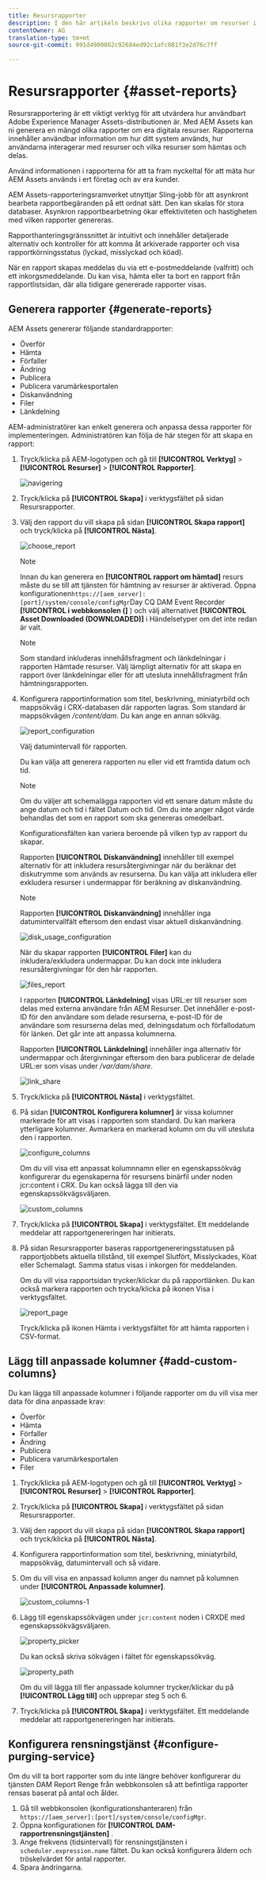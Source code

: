```yaml
---
title: Resursrapporter
description: I den här artikeln beskrivs olika rapporter om resurser i AEM Resurser och hur du skapar rapporter.
contentOwner: AG
translation-type: tm+mt
source-git-commit: 991d4900862c92684ed92c1afc081f3e2d76c7ff

---
```



# Resursrapporter {#asset-reports}

Resursrapportering är ett viktigt verktyg för att utvärdera hur användbart Adobe Experience Manager Assets-distributionen är. Med AEM Assets kan ni generera en mängd olika rapporter om era digitala resurser. Rapporterna innehåller användbar information om hur ditt system används, hur användarna interagerar med resurser och vilka resurser som hämtas och delas.

Använd informationen i rapporterna för att ta fram nyckeltal för att mäta hur AEM Assets används i ert företag och av era kunder.

AEM Assets-rapporteringsramverket utnyttjar Sling-jobb för att asynkront bearbeta rapportbegäranden på ett ordnat sätt. Den kan skalas för stora databaser. Asynkron rapportbearbetning ökar effektiviteten och hastigheten med vilken rapporter genereras.

Rapporthanteringsgränssnittet är intuitivt och innehåller detaljerade alternativ och kontroller för att komma åt arkiverade rapporter och visa rapportkörningsstatus (lyckad, misslyckad och köad).

När en rapport skapas meddelas du via ett e-postmeddelande (valfritt) och ett inkorgsmeddelande. Du kan visa, hämta eller ta bort en rapport från rapportlistsidan, där alla tidigare genererade rapporter visas.

## Generera rapporter {#generate-reports}

AEM Assets genererar följande standardrapporter:

* Överför
* Hämta
* Förfaller
* Ändring
* Publicera
* Publicera varumärkesportalen
* Diskanvändning
* Filer
* Länkdelning

AEM-administratörer kan enkelt generera och anpassa dessa rapporter för implementeringen. Administratören kan följa de här stegen för att skapa en rapport:

1. Tryck/klicka på AEM-logotypen och gå till **[!UICONTROL Verktyg]** > **[!UICONTROL Resurser]** > **[!UICONTROL Rapporter]**.

   ![navigering](assets/navigation.png)

1. Tryck/klicka på **[!UICONTROL Skapa]** i verktygsfältet på sidan Resursrapporter.
1. Välj den rapport du vill skapa på sidan **[!UICONTROL Skapa rapport]** och tryck/klicka på **[!UICONTROL Nästa]**.

   ![choose_report](assets/choose_report.png)

   >[!NOTE]
   >
   >Innan du kan generera en **[!UICONTROL rapport om hämtad]** resurs måste du se till att tjänsten för hämtning av resurser är aktiverad. Öppna konfigurationen`https://[aem_server]:[port]/system/console/configMgr`Day CQ DAM Event Recorder **[!UICONTROL i webbkonsolen (]** ) och välj alternativet **[!UICONTROL Asset Downloaded (DOWNLOADED)]** i Händelsetyper om det inte redan är valt.

   >[!NOTE]
   >
   >Som standard inkluderas innehållsfragment och länkdelningar i rapporten Hämtade resurser. Välj lämpligt alternativ för att skapa en rapport över länkdelningar eller för att utesluta innehållsfragment från hämtningsrapporten.

1. Konfigurera rapportinformation som titel, beskrivning, miniatyrbild och mappsökväg i CRX-databasen där rapporten lagras. Som standard är mappsökvägen */content/dam*. Du kan ange en annan sökväg.

   ![report_configuration](assets/report_configuration.png)

   Välj datumintervall för rapporten.

   Du kan välja att generera rapporten nu eller vid ett framtida datum och tid.

   >[!NOTE]
   >
   >Om du väljer att schemalägga rapporten vid ett senare datum måste du ange datum och tid i fältet Datum och tid. Om du inte anger något värde behandlas det som en rapport som ska genereras omedelbart.

   Konfigurationsfälten kan variera beroende på vilken typ av rapport du skapar.

   Rapporten **[!UICONTROL Diskanvändning]** innehåller till exempel alternativ för att inkludera resursåtergivningar när du beräknar det diskutrymme som används av resurserna. Du kan välja att inkludera eller exkludera resurser i undermappar för beräkning av diskanvändning.

   >[!NOTE]
   >
   >Rapporten **[!UICONTROL Diskanvändning]** innehåller inga datumintervallfält eftersom den endast visar aktuell diskanvändning.

   ![disk_usage_configuration](assets/disk_usage_configuration.png)

   När du skapar rapporten **[!UICONTROL Filer]** kan du inkludera/exkludera undermappar. Du kan dock inte inkludera resursåtergivningar för den här rapporten.

   ![files_report](assets/files_report.png)

   I rapporten **[!UICONTROL Länkdelning]** visas URL:er till resurser som delas med externa användare från AEM Resurser. Det innehåller e-post-ID för den användare som delade resurserna, e-post-ID för de användare som resurserna delas med, delningsdatum och förfallodatum för länken. Det går inte att anpassa kolumnerna.

   Rapporten **[!UICONTROL Länkdelning]** innehåller inga alternativ för undermappar och återgivningar eftersom den bara publicerar de delade URL:er som visas under */var/dam/share*.

   ![link_share](assets/link_share.png)

1. Tryck/klicka på **[!UICONTROL Nästa]** i verktygsfältet.

1. På sidan **[!UICONTROL Konfigurera kolumner]** är vissa kolumner markerade för att visas i rapporten som standard. Du kan markera ytterligare kolumner. Avmarkera en markerad kolumn om du vill utesluta den i rapporten.

   ![configure_columns](assets/configure_columns.png)

   Om du vill visa ett anpassat kolumnnamn eller en egenskapssökväg konfigurerar du egenskaperna för resursens binärfil under noden jcr:content i CRX. Du kan också lägga till den via egenskapssökvägsväljaren.

   ![custom_columns](assets/custom_columns.png)

1. Tryck/klicka på **[!UICONTROL Skapa]** i verktygsfältet. Ett meddelande meddelar att rapportgenereringen har initierats.
1. På sidan Resursrapporter baseras rapportgenereringsstatusen på rapportjobbets aktuella tillstånd, till exempel Slutfört, Misslyckades, Köat eller Schemalagt. Samma status visas i inkorgen för meddelanden.

   Om du vill visa rapportsidan trycker/klickar du på rapportlänken. Du kan också markera rapporten och trycka/klicka på ikonen Visa i verktygsfältet.

   ![report_page](assets/report_page.png)

   Tryck/klicka på ikonen Hämta i verktygsfältet för att hämta rapporten i CSV-format.

## Lägg till anpassade kolumner {#add-custom-columns}

Du kan lägga till anpassade kolumner i följande rapporter om du vill visa mer data för dina anpassade krav:

* Överför
* Hämta
* Förfaller
* Ändring
* Publicera
* Publicera varumärkesportalen
* Filer

1. Tryck/klicka på AEM-logotypen och gå till **[!UICONTROL Verktyg]** > **[!UICONTROL Resurser]** > **[!UICONTROL Rapporter]**.
1. Tryck/klicka på **[!UICONTROL Skapa]** i verktygsfältet på sidan Resursrapporter.

1. Välj den rapport du vill skapa på sidan **[!UICONTROL Skapa rapport]** och tryck/klicka på **[!UICONTROL Nästa]**.
1. Konfigurera rapportinformation som titel, beskrivning, miniatyrbild, mappsökväg, datumintervall och så vidare.

1. Om du vill visa en anpassad kolumn anger du namnet på kolumnen under **[!UICONTROL Anpassade kolumner]**.

   ![custom_columns-1](assets/custom_columns-1.png)

1. Lägg till egenskapssökvägen under `jcr:content` noden i CRXDE med egenskapssökvägsväljaren.

   ![property_picker](assets/property_picker.png)

   Du kan också skriva sökvägen i fältet för egenskapssökväg.

   ![property_path](assets/property_path.png)

   Om du vill lägga till fler anpassade kolumner trycker/klickar du på **[!UICONTROL Lägg till]** och upprepar steg 5 och 6.

1. Tryck/klicka på **[!UICONTROL Skapa]** i verktygsfältet. Ett meddelande meddelar att rapportgenereringen har initierats.

## Konfigurera rensningstjänst {#configure-purging-service}

Om du vill ta bort rapporter som du inte längre behöver konfigurerar du tjänsten DAM Report Renge från webbkonsolen så att befintliga rapporter rensas baserat på antal och ålder.

1. Gå till webbkonsolen (konfigurationshanteraren) från `https://[aem_server]:[port]/system/console/configMgr`.
1. Öppna konfigurationen för **[!UICONTROL DAM-rapportrensningstjänsten]** .
1. Ange frekvens (tidsintervall) för rensningstjänsten i `scheduler.expression.name` fältet. Du kan också konfigurera åldern och tröskelvärdet för antal rapporter.
1. Spara ändringarna.
